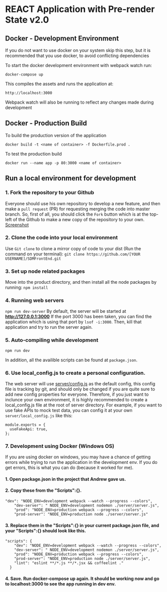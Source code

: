 # REACT Application with Pre-render State v2.0 

## Docker - Development Environment

If you do not want to use docker on your system skip this step, but it is recommended that
you use docker, to avoid conflicting dependencies

To start the docker development environment with webpack watch run:

```
docker-compose up
```


This compiles the assets and runs the application at:

```
http://localhost:3000
````

Webpack watch will also be running to reflect any changes made during development


## Docker - Production Build

To build the production version of the application

```
docker build -t <name of container> -f Dockerfile.prod .
```
To test the production build

```
docker run --name app -p 80:3000 <name of container>
```

## Run a local environment for development
### 1. Fork the repository to your Github
Everyone should use his own repository to develop a new feature, and then make a `pull request` (PR) for requesting merging the code into master branch. So, first of all, you should click the `Fork` button which is at the top-left of the Github to make a new copy of the repository to your own.
[Screenshot](https://drive.google.com/open?id=0B7nEHGVPFeE9dG5tc1VQdmJKbkk)

### 2. Clone the code into your local environment
Use `Git clone` to clone a mirror copy of code to your dist (Run the command on your terminal):
`git clone https://github.com/[YOUR USERNAME]/SDMFrontEnd.git`

### 3. Set up node related packages
Move into the product directory, and then install all the node packages by running:
`npm install`

### 4. Running web servers
`npm run dev-server`
By default, the server will be started at **http://127.0.0.1:3000**
If the port 3000 has been taken, you can find the application which is using that port by `lsof -i:3000`. Then, kill that application and try to run the server again.

### 5. Auto-compiling while development
`npm run dev`

In addition, all the availible scripts can be found at `package.json`.


### 6. Use local_config.js to create a personal configuration.
The web server will use [server/config.js](https://github.com/SDM2017-Ass2DevStream1/SDMFrontEnd/blob/master/server/config.js) as the default config, this config file is tracking by git, and should only be changed if you are quite sure to add new config properties for everyone. Therefore, if you just want to inclunce your own environment, it is highly recommended to create a local_config.js file at the root of server directory. For example, if you want to use fake APIs to mock test data, you can config it at your own `server/local_config.js` like this:
```
module.exports = {
  useFakeApi: true,
};
```

### 7. Development using Docker (Windows OS)
If you are using docker on windows, you may have a chance of getting errors while trying to run the application in the development env. If you do get errors, this is what you can do (because it worked for me).

#### 1. Open package.json in the project that Andrew gave us.
#### 2. Copy these from the "Scripts":{}.
```
"dev": "NODE_ENV=development webpack --watch --progress --colors",
    "dev-server": " NODE_ENV=development nodemon ./server/server.js",
    "prod": "NODE_ENV=production webpack --progress --colors",
    "prod-server": "NODE_ENV=production node ./server/server.js"

```
#### 3. Replace them in the "Scripts":{} in your current package.json file, and your "Scripts":{} should look like this.

```
"scripts": {
    "dev": "NODE_ENV=development webpack --watch --progress --colors",
    "dev-server": " NODE_ENV=development nodemon ./server/server.js",
    "prod": "NODE_ENV=production webpack --progress --colors",
    "prod-server": "NODE_ENV=production node ./server/server.js",
    "lint": "eslint **/*.js **/*.jsx && coffeelint ."
  }

```
#### 4. Save. Run docker-compose up again. It should be working now and go to localhost:3000 to see the app running in dev env.

